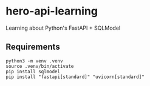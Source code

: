 # hero-api-learning
Learning about Python's FastAPI + SQLModel

## Requirements

```
python3 -m venv .venv
source .venv/bin/activate
pip install sqlmodel
pip install "fastapi[standard]" "uvicorn[standard]"
```